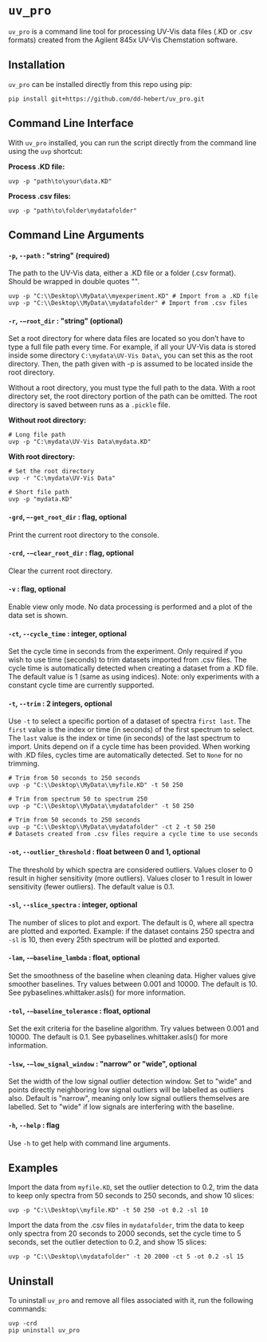 ``uv_pro``
==========
``uv_pro`` is a command line tool for processing UV-Vis data files (.KD or .csv formats) created from the Agilent 845x UV-Vis Chemstation software.

Installation
------------
``uv_pro`` can be installed directly from this repo using pip:

```
pip install git+https://github.com/dd-hebert/uv_pro.git
```

Command Line Interface
----------------------
With ``uv_pro`` installed, you can run the script directly from the command line using the ``uvp`` shortcut:

**Process .KD file:**
```
uvp -p "path\to\your\data.KD"
```

**Process .csv files:**
```
uvp -p "path\to\folder\mydatafolder"
```

Command Line Arguments
----------------------
#### ``-p``, ``--path`` : "string" (required)
The path to the UV-Vis data, either a .KD file or a folder (.csv format). Should be wrapped in double quotes "".

```
uvp -p "C:\\Desktop\\MyData\\myexperiment.KD" # Import from a .KD file
uvp -p "C:\\Desktop\\MyData\\mydatafolder" # Import from .csv files
```

#### ``-r``, ``-–root_dir`` : "string" (optional)
Set a root directory for where data files are located so you don’t have to type a full file path every time. For example, if all your UV-Vis data is stored inside some directory ``C:\mydata\UV-Vis Data\``, you can set this as the root directory. Then, the path given with -p is assumed to be located inside the root directory.

Without a root directory, you must type the full path to the data. With a root directory set, the root directory portion of the path can be omitted. The root directory is saved between runs as a ``.pickle`` file.

**Without root directory:**
```
# Long file path
uvp -p "C:\mydata\UV-Vis Data\mydata.KD"
```

**With root directory:**
```
# Set the root directory
uvp -r "C:\mydata\UV-Vis Data"

# Short file path
uvp -p "mydata.KD"
```

#### ``-grd``, ``–-get_root_dir`` : flag, optional
Print the current root directory to the console.

#### ``-crd``, ``-–clear_root_dir`` : flag, optional
Clear the current root directory.

#### ``-v`` : flag, optional
Enable view only mode. No data processing is performed and a plot of the data set is shown.

#### ``-ct``, ``--cycle_time`` : integer, optional
Set the cycle time in seconds from the experiment. Only required if you wish to use time (seconds) to trim datasets imported from .csv files. The cycle time is automatically detected when creating a dataset from a .KD file. The default value is 1 (same as using indices). Note: only experiments with a constant cycle time are currently supported.

#### ``-t``, ``--trim`` : 2 integers, optional
Use ``-t`` to select a specific portion of a dataset of spectra `first last`. The ``first`` value is the index or time (in seconds) of the first spectrum to select. The ``last`` value is the index or time (in seconds) of the last spectrum to import. Units depend on if a cycle time has been provided. When working with .KD files, cycles time are automatically detected. Set to `None` for no trimming. 

```
# Trim from 50 seconds to 250 seconds
uvp -p "C:\\Desktop\\MyData\\myfile.KD" -t 50 250

# Trim from spectrum 50 to spectrum 250
uvp -p "C:\\Desktop\\MyData\\mydatafolder" -t 50 250

# Trim from 50 seconds to 250 seconds
uvp -p "C:\\Desktop\\MyData\\mydatafolder" -ct 2 -t 50 250
# Datasets created from .csv files require a cycle time to use seconds
```

#### ``-ot``, ``--outlier_threshold`` : float between 0 and 1, optional
The threshold by which spectra are considered outliers. Values closer to 0 result in higher sensitivity (more outliers). Values closer to 1 result in lower sensitivity (fewer outliers). The default value is 0.1.

#### ``-sl``, ``--slice_spectra`` : integer, optional
The number of slices to plot and export. The default is 0, where all spectra are plotted and exported. Example: if the dataset contains 250 spectra and ``-sl`` is 10, then every 25th spectrum will be plotted and exported.

#### ``-lam``, ``-–baseline_lambda`` : float, optional
Set the smoothness of the baseline when cleaning data. Higher values give smoother baselines. Try values between 0.001 and 10000. The default is 10. See pybaselines.whittaker.asls() for more information.

#### ``-tol``, ``-–baseline_tolerance`` : float, optional
Set the exit criteria for the baseline algorithm. Try values between 0.001 and 10000. The default is 0.1. See pybaselines.whittaker.asls() for more information.

#### ``-lsw``, ``-–low_signal_window`` : "narrow" or "wide", optional
Set the width of the low signal outlier detection window. Set to "wide" and points directly neighboring low signal outliers will be labelled as outliers also. Default is "narrow", meaning only low signal outliers themselves are labelled. Set to "wide" if low signals are interfering with the baseline.

#### ``-h``, ``--help`` : flag
Use ``-h`` to get help with command line arguments.

Examples
--------
Import the data from ``myfile.KD``, set the outlier detection to 0.2, trim the data to keep only spectra from 50 seconds to 250 seconds, and show 10 slices:
```
uvp -p "C:\\Desktop\\myfile.KD" -t 50 250 -ot 0.2 -sl 10
```

Import the data from the .csv files in ``mydatafolder``, trim the data to keep only spectra from 20 seconds to 2000 seconds, set the cycle time to 5 seconds, set the outlier detection to 0.2, and show 15 slices:
```
uvp -p "C:\\Desktop\\mydatafolder" -t 20 2000 -ct 5 -ot 0.2 -sl 15
```

Uninstall
---------
To uninstall ``uv_pro`` and remove all files associated with it, run the following commands:
```
uvp -crd
pip uninstall uv_pro
```
